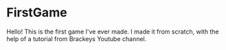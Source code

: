 # FirstGame
Hello! This is the first game I've ever made. I made it from scratch, with the help of a tutorial from Brackeys Youtube channel.
